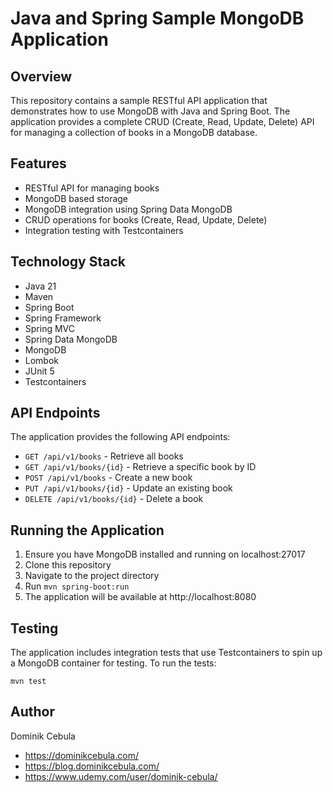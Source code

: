 # Java and Spring Sample MongoDB Application

## Overview

This repository contains a sample RESTful API application that demonstrates how to use MongoDB with Java and Spring
Boot. The application provides a complete CRUD (Create, Read, Update, Delete) API for managing a collection of books in
a MongoDB database.

## Features

- RESTful API for managing books
- MongoDB based storage
- MongoDB integration using Spring Data MongoDB
- CRUD operations for books (Create, Read, Update, Delete)
- Integration testing with Testcontainers

## Technology Stack

- Java 21
- Maven
- Spring Boot
- Spring Framework
- Spring MVC
- Spring Data MongoDB
- MongoDB
- Lombok
- JUnit 5
- Testcontainers

## API Endpoints

The application provides the following API endpoints:

- `GET /api/v1/books` - Retrieve all books
- `GET /api/v1/books/{id}` - Retrieve a specific book by ID
- `POST /api/v1/books` - Create a new book
- `PUT /api/v1/books/{id}` - Update an existing book
- `DELETE /api/v1/books/{id}` - Delete a book

## Running the Application

1. Ensure you have MongoDB installed and running on localhost:27017
2. Clone this repository
3. Navigate to the project directory
4. Run `mvn spring-boot:run`
5. The application will be available at http://localhost:8080

## Testing

The application includes integration tests that use Testcontainers to spin up a MongoDB container for testing. To run
the tests:

```
mvn test
```

## Author

Dominik Cebula

* https://dominikcebula.com/
* https://blog.dominikcebula.com/
* https://www.udemy.com/user/dominik-cebula/
